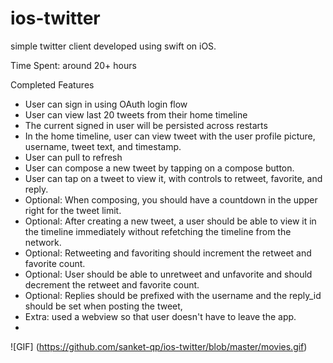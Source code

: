 ios-twitter
===========
simple twitter client developed using swift on iOS. 

Time Spent: around 20+ hours

Completed Features

* User can sign in using OAuth login flow
* User can view last 20 tweets from their home timeline
* The current signed in user will be persisted across restarts
* In the home timeline, user can view tweet with the user profile picture, username, tweet text, and timestamp.
* User can pull to refresh
* User can compose a new tweet by tapping on a compose button.
* User can tap on a tweet to view it, with controls to retweet, favorite, and reply.
* Optional: When composing, you should have a countdown in the upper right for the tweet limit.
* Optional: After creating a new tweet, a user should be able to view it in the timeline immediately without refetching the timeline from the network.
* Optional: Retweeting and favoriting should increment the retweet and favorite count.
* Optional: User should be able to unretweet and unfavorite and should decrement the retweet and favorite count.
* Optional: Replies should be prefixed with the username and the reply_id should be set when posting the tweet,
* Extra: used a webview so that user doesn't have to leave the app. 
*
![GIF] (https://github.com/sanket-qp/ios-twitter/blob/master/movies.gif)
